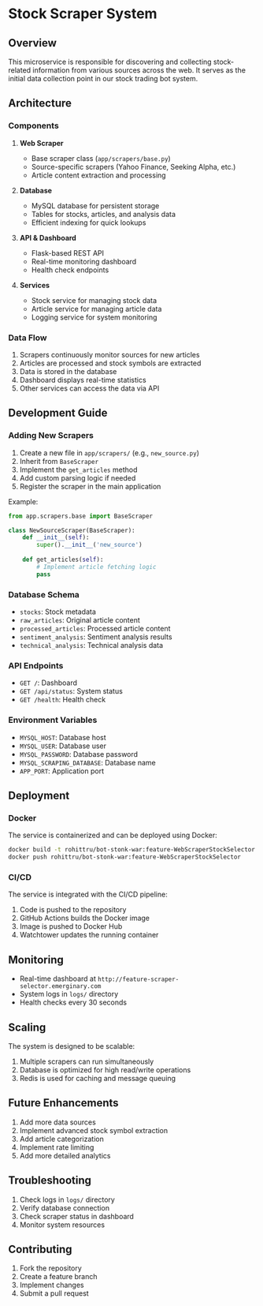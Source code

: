 # Stock Scraper System

## Overview
This microservice is responsible for discovering and collecting stock-related information from various sources across the web. It serves as the initial data collection point in our stock trading bot system.

## Architecture

### Components
1. **Web Scraper**
   - Base scraper class (`app/scrapers/base.py`)
   - Source-specific scrapers (Yahoo Finance, Seeking Alpha, etc.)
   - Article content extraction and processing

2. **Database**
   - MySQL database for persistent storage
   - Tables for stocks, articles, and analysis data
   - Efficient indexing for quick lookups

3. **API & Dashboard**
   - Flask-based REST API
   - Real-time monitoring dashboard
   - Health check endpoints

4. **Services**
   - Stock service for managing stock data
   - Article service for managing article data
   - Logging service for system monitoring

### Data Flow
1. Scrapers continuously monitor sources for new articles
2. Articles are processed and stock symbols are extracted
3. Data is stored in the database
4. Dashboard displays real-time statistics
5. Other services can access the data via API

## Development Guide

### Adding New Scrapers
1. Create a new file in `app/scrapers/` (e.g., `new_source.py`)
2. Inherit from `BaseScraper`
3. Implement the `get_articles` method
4. Add custom parsing logic if needed
5. Register the scraper in the main application

Example:
```python
from app.scrapers.base import BaseScraper

class NewSourceScraper(BaseScraper):
    def __init__(self):
        super().__init__('new_source')
        
    def get_articles(self):
        # Implement article fetching logic
        pass
```

### Database Schema
- `stocks`: Stock metadata
- `raw_articles`: Original article content
- `processed_articles`: Processed article content
- `sentiment_analysis`: Sentiment analysis results
- `technical_analysis`: Technical analysis data

### API Endpoints
- `GET /`: Dashboard
- `GET /api/status`: System status
- `GET /health`: Health check

### Environment Variables
- `MYSQL_HOST`: Database host
- `MYSQL_USER`: Database user
- `MYSQL_PASSWORD`: Database password
- `MYSQL_SCRAPING_DATABASE`: Database name
- `APP_PORT`: Application port

## Deployment

### Docker
The service is containerized and can be deployed using Docker:
```bash
docker build -t rohittru/bot-stonk-war:feature-WebScraperStockSelector .
docker push rohittru/bot-stonk-war:feature-WebScraperStockSelector
```

### CI/CD
The service is integrated with the CI/CD pipeline:
1. Code is pushed to the repository
2. GitHub Actions builds the Docker image
3. Image is pushed to Docker Hub
4. Watchtower updates the running container

## Monitoring
- Real-time dashboard at `http://feature-scraper-selector.emerginary.com`
- System logs in `logs/` directory
- Health checks every 30 seconds

## Scaling
The system is designed to be scalable:
1. Multiple scrapers can run simultaneously
2. Database is optimized for high read/write operations
3. Redis is used for caching and message queuing

## Future Enhancements
1. Add more data sources
2. Implement advanced stock symbol extraction
3. Add article categorization
4. Implement rate limiting
5. Add more detailed analytics

## Troubleshooting
1. Check logs in `logs/` directory
2. Verify database connection
3. Check scraper status in dashboard
4. Monitor system resources

## Contributing
1. Fork the repository
2. Create a feature branch
3. Implement changes
4. Submit a pull request 